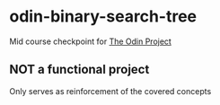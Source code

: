 # odin-binary-search-tree

Mid course checkpoint for [The Odin Project](https://www.theodinproject.com/about)

## NOT a functional project

Only serves as reinforcement of the covered concepts